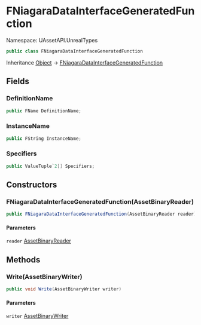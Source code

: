 # FNiagaraDataInterfaceGeneratedFunction

Namespace: UAssetAPI.UnrealTypes

```csharp
public class FNiagaraDataInterfaceGeneratedFunction
```

Inheritance [Object](https://docs.microsoft.com/en-us/dotnet/api/system.object) → [FNiagaraDataInterfaceGeneratedFunction](./uassetapi.unrealtypes.fniagaradatainterfacegeneratedfunction.md)

## Fields

### **DefinitionName**

```csharp
public FName DefinitionName;
```

### **InstanceName**

```csharp
public FString InstanceName;
```

### **Specifiers**

```csharp
public ValueTuple`2[] Specifiers;
```

## Constructors

### **FNiagaraDataInterfaceGeneratedFunction(AssetBinaryReader)**

```csharp
public FNiagaraDataInterfaceGeneratedFunction(AssetBinaryReader reader)
```

#### Parameters

`reader` [AssetBinaryReader](./uassetapi.assetbinaryreader.md)<br>

## Methods

### **Write(AssetBinaryWriter)**

```csharp
public void Write(AssetBinaryWriter writer)
```

#### Parameters

`writer` [AssetBinaryWriter](./uassetapi.assetbinarywriter.md)<br>
